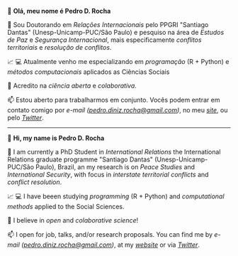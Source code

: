 👋 **Olá, meu nome é Pedro D. Rocha**



🔭 Sou Doutorando em _Relações Internacionais_ pelo PPGRI "Santiago Dantas" (Unesp-Unicamp-PUC/São Paulo) e pesquiso na área de _Estudos de Paz_ e _Segurança Internacional_, mais especificamente _conflitos territoriais_ e _resolução de conflitos_.

:chart_with_upwards_trend: :computer: Atualmente venho me especializando em _programação_ (R + Python) e _métodos computacionais_ aplicados as Ciências Sociais

👯 Acredito na _ciência aberta_ e _colaborativa_.

📫 Estou aberto para trabalharmos em conjunto. Vocês podem entrar em contato comigo por _e-mail (pedro.diniz.rocha@gmail.com)_, no meu _[site](pedrodrocha.com/about-me/)_, ou pelo _[Twitter](https://twitter.com/pedro_drocha)_.


--------------------------------------------------------------------------------------------------------------------------------------------------------------------------------

👋 **Hi, my name is Pedro D. Rocha**


🔭 I am currently a PhD Student in _International Relations_ the International Relations graduate programme "Santiago Dantas" (Unesp-Unicamp-PUC/São Paulo), Brazil, an my research is on _Peace Studies_ and _International Security_, with focus in _interstate territorial conflicts_ and _conflict resolution_.


:chart_with_upwards_trend: :computer: I have beeen studying _programming_ (R + Python) and _computational methods_ applied to the Social Sciences.


👯 I believe in _open_ and _colaborative science_!

📫 I open for job, talks, and/or research proposals. You can find me by _e-mail (pedro.diniz.rocha@gmail.com)_, at my _[website](pedrodrocha.com/about-me/)_ or via _[Twitter](https://twitter.com/pedro_drocha)_.

<!--
**pedrodrocha/pedrodrocha** is a ✨ _special_ ✨ repository because its `README.md` (this file) appears on your GitHub profile.



-->
